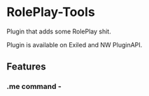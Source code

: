 # RolePlay-Tools
Plugin that adds some RolePlay shit.

Plugin is available on Exiled and NW PluginAPI.


## Features

### .me command - 
